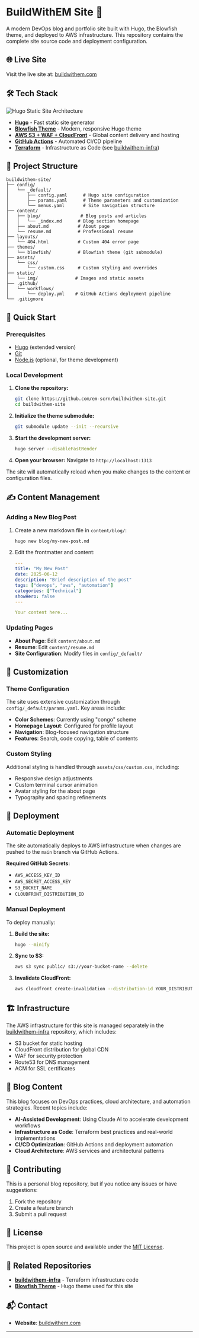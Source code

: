 # BuildWithEM Site 🚀

A modern DevOps blog and portfolio site built with Hugo, the Blowfish theme, and deployed to AWS infrastructure. This repository contains the complete site source code and deployment configuration.

## 🌐 Live Site
Visit the live site at: [buildwithem.com](https://buildwithem.com)

## 🛠️ Tech Stack

![Hugo Static Site Architecture](static/img/hugo_site_diagram.png)

- **[Hugo](https://gohugo.io/)** - Fast static site generator
- **[Blowfish Theme](https://blowfish.page/)** - Modern, responsive Hugo theme
- **[AWS S3 + WAF + CloudFront](https://aws.amazon.com/)** - Global content delivery and hosting
- **[GitHub Actions](https://github.com/features/actions)** - Automated CI/CD pipeline
- **[Terraform](https://www.terraform.io/)** - Infrastructure as Code (see [buildwithem-infra](https://github.com/em-scrn/buildwithem-infra))

## 📁 Project Structure

```
buildwithem-site/
├── config/
│   └── _default/
│       ├── config.yaml      # Hugo site configuration
│       ├── params.yaml      # Theme parameters and customization
│       └── menus.yaml       # Site navigation structure
├── content/
│   ├── blog/               # Blog posts and articles
│   │   └── _index.md      # Blog section homepage
│   ├── about.md           # About page
│   └── resume.md          # Professional resume
├── layouts/
│   └── 404.html           # Custom 404 error page
├── themes/
│   └── blowfish/          # Blowfish theme (git submodule)
├── assets/
│   └── css/
│       └── custom.css     # Custom styling and overrides
├── static/
│   └── img/              # Images and static assets
├── .github/
│   └── workflows/
│       └── deploy.yml    # GitHub Actions deployment pipeline
└── .gitignore
```

## 🚀 Quick Start

### Prerequisites
- [Hugo](https://gohugo.io/installation/) (extended version)
- [Git](https://git-scm.com/)
- [Node.js](https://nodejs.org/) (optional, for theme development)

### Local Development

1. **Clone the repository:**
   ```bash
   git clone https://github.com/em-scrn/buildwithem-site.git
   cd buildwithem-site
   ```

2. **Initialize the theme submodule:**
   ```bash
   git submodule update --init --recursive
   ```

3. **Start the development server:**
   ```bash
   hugo server --disableFastRender
   ```

4. **Open your browser:**
   Navigate to `http://localhost:1313`

The site will automatically reload when you make changes to the content or configuration files.

## ✍️ Content Management

### Adding a New Blog Post

1. Create a new markdown file in `content/blog/`:
   ```bash
   hugo new blog/my-new-post.md
   ```

2. Edit the frontmatter and content:
   ```yaml
   ---
   title: "My New Post"
   date: 2025-06-12
   description: "Brief description of the post"
   tags: ["devops", "aws", "automation"]
   categories: ["Technical"]
   showHero: false
   ---
   
   Your content here...
   ```

### Updating Pages

- **About Page**: Edit `content/about.md`
- **Resume**: Edit `content/resume.md`
- **Site Configuration**: Modify files in `config/_default/`

## 🎨 Customization

### Theme Configuration
The site uses extensive customization through `config/_default/params.yaml`. Key areas include:

- **Color Schemes**: Currently using "congo" scheme
- **Homepage Layout**: Configured for profile layout
- **Navigation**: Blog-focused navigation structure
- **Features**: Search, code copying, table of contents

### Custom Styling
Additional styling is handled through `assets/css/custom.css`, including:

- Responsive design adjustments
- Custom terminal cursor animation
- Avatar styling for the about page
- Typography and spacing refinements

## 🚀 Deployment

### Automatic Deployment
The site automatically deploys to AWS infrastructure when changes are pushed to the `main` branch via GitHub Actions.

**Required GitHub Secrets:**
- `AWS_ACCESS_KEY_ID`
- `AWS_SECRET_ACCESS_KEY`
- `S3_BUCKET_NAME`
- `CLOUDFRONT_DISTRIBUTION_ID`

### Manual Deployment
To deploy manually:

1. **Build the site:**
   ```bash
   hugo --minify
   ```

2. **Sync to S3:**
   ```bash
   aws s3 sync public/ s3://your-bucket-name --delete
   ```

3. **Invalidate CloudFront:**
   ```bash
   aws cloudfront create-invalidation --distribution-id YOUR_DISTRIBUTION_ID --paths "/*"
   ```

## 🏗️ Infrastructure

The AWS infrastructure for this site is managed separately in the [buildwithem-infra](https://github.com/em-scrn/buildwithem-infra) repository, which includes:

- S3 bucket for static hosting
- CloudFront distribution for global CDN
- WAF for security protection
- Route53 for DNS management
- ACM for SSL certificates

## 📝 Blog Content

This blog focuses on DevOps practices, cloud architecture, and automation strategies. Recent topics include:

- **AI-Assisted Development**: Using Claude AI to accelerate development workflows
- **Infrastructure as Code**: Terraform best practices and real-world implementations
- **CI/CD Optimization**: GitHub Actions and deployment automation
- **Cloud Architecture**: AWS services and architectural patterns

## 🤝 Contributing

This is a personal blog repository, but if you notice any issues or have suggestions:

1. Fork the repository
2. Create a feature branch
3. Submit a pull request

## 📄 License

This project is open source and available under the [MIT License](LICENSE).

## 🔗 Related Repositories

- **[buildwithem-infra](https://github.com/em-scrn/buildwithem-infra)** - Terraform infrastructure code
- **[Blowfish Theme](https://github.com/nunocoracao/blowfish)** - Hugo theme used for this site

## 📬 Contact

- **Website**: [buildwithem.com](https://buildwithem.com)

---
